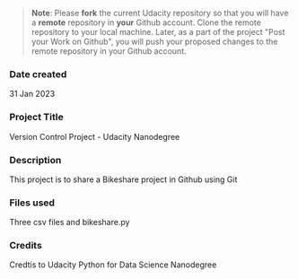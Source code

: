 >**Note**: Please **fork** the current Udacity repository so that you will have a **remote** repository in **your** Github account. Clone the remote repository to your local machine. Later, as a part of the project "Post your Work on Github", you will push your proposed changes to the remote repository in your Github account.

### Date created
31 Jan 2023

### Project Title
Version Control Project - Udacity Nanodegree

### Description
This project is to share a Bikeshare project in Github using Git

### Files used
Three csv files and bikeshare.py

### Credits
Credtis to Udacity Python for Data Science Nanodegree

